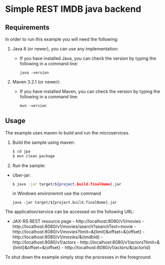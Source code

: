 # Simple REST IMDB java backend

## Requirements

In order to run this example you will need the following:

1. Java 8 (or newer), you can use any implementation:
    * If you have installed Java, you can check the version by typing the following in a command line:
        
        ```
        java -version
        ```

2. Maven 3.2.1 (or newer):
    * If you have installed Maven, you can check the version by typing the following in a command line:
        
        ```
        mvn -version
        ```

## Usage

The example uses maven to build and run the microservices.

1. Build the sample using maven:

    ```bash
    $ cd jpa
    $ mvn clean package
    ```

2. Run the sample:
* Uber-jar:

    ```bash
    $ java -jar target/${project.build.finalName}.jar
    ```
    
    in Windows environemnt use the command
    ```batch
    java -jar target/${project.build.finalName}.jar
    ```
    
The application/service can be accessed on the following URL:
* JAX-RS REST resource page - http://localhost:8080/v1/movies
			    - http://localhost:8080/v1/movies/search?searchText=movie
			    - http://localhost:8080/v1/movies?limit=&{limit}&offset=&{offset}
			    - http://localhost:8080/v1/movies/&{imdbId}
			    - http://localhost:8080/v1/actors
			    - http://localhost:8080/v1/actors?limit=&{limit}&offset=&{offset}
			    - http://localhost:8080/v1/actors/&{actorId}
							

To shut down the example simply stop the processes in the foreground.
